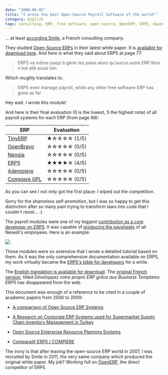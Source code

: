 ```yaml
---
date: "2008-06-05"
title: "I wrote the best Open-Source Payroll Software of the world!"
category: English
tags: consulting, ERP, free software, open source, OpenERP, ERP5, OpenBravo, Neogia, Adempiere, Compiere
---
```


... at least [according Smile](https://www.smile.eu), a French consulting
company.

They studied [Open-Source
ERPs](https://en.wikipedia.org/wiki/Category:Free_ERP_software) in their latest white paper. It is [available for download
here](https://www.scribd.com/document/180544336/LB-Smile-ERP-pdf). And here is what they said about ERP5 at page 77:

> ERP5 va même jusqu'à gérer les paies alors qu'aucun autre ERP libre n'est
allé aussi loin

Which roughly translates to:

> ERP5 even manage payroll, while any other free software ERP has gone as far

Hey wait. I wrote this module!

And here is their final evaluation (0 is the lowest, 5 the highest note) of all
payroll systems for each ERP (from page 88):

ERP | Evaluation
--- | ---
[TinyERP](https://en.wikipedia.org/wiki/Odoo#Company_history) | ★☆☆☆☆ (1/5)
[OpenBravo](https://en.wikipedia.org/wiki/Openbravo) | ☆☆☆☆☆ (0/5)
[Neogia](https://sourceforge.net/projects/neogia/) | ☆☆☆☆☆ (0/5)
[ERP5](https://en.wikipedia.org/wiki/ERP5) | ★★★★☆ (4/5)
[Adempiere](https://en.wikipedia.org/wiki/Adempiere) | ☆☆☆☆☆ (0/5)
[Compiere GPL](https://en.wikipedia.org/wiki/Compiere) | ☆☆☆☆☆ (0/5)

As you can see I not only got the first place: I wiped out the competition.

Sorry for the shameless self-promotion, but I was so happy to get this
distinction after so many pain trying to transform laws into code that I
couldn't resist... :)

The payroll modules were one of my biggest [contribution as a core developer on
ERP5](https://www.openhub.net/p/erp5/contributors/18391049963153). It was
capable of [producing the
paysheets](https://web.archive.org/web/20110128111823/https://www.erp5.org/workspaces/project/erp5_payroll/erp5_pay_sheet_for_n/view)
of all Nexedi's employees. Here is an example:

![](/uploads/2008/erp5-final-paysheet.png)

These modules were so extensive that I wrote a detailed tutorial based on them.
As it was the only comprehensive documentation available on ERP5, my work
virtually became the [ERP5's bible for
developers](https://web.archive.org/web/20050924101245/https://www.erp5.org/sections/documentation/articles/erp5_developer_tutor3829/downloadFile/file/Tutorial-Kevin-en.pdf?nocache=1114902907.39)
for a while.

The [English translation is available for
download](https://web.archive.org/web/20050924101245/https://www.erp5.org/sections/documentation/articles/erp5_developer_tutor3829/downloadFile/file/Tutorial-Kevin-en.pdf?nocache=1114902907.39). The [original French version](https://web.archive.org/web/20091115172519/http://cps.erp5.org/sections/documentation/articles/erp5_developer_tutor/view), titled *Développez votre propre ERP grâce
aux Business Templates ERP5* has disappeared from the web.

This document was enough of a reference to be cited in a couple of academic papers from
2006 to 2009:

* [A comparison of Open Source ERP
Systems](https://www.big.tuwien.ac.at/app/uploads/2016/10/Herzog_paper.pdf#page=77)

* [A Research on Corporate ERP Systems used for Supermarket Supply Chain
Inventory Management in
Turkey](https://www.slideshare.net/slideshow/embed_code/key/mHgCdv01fE9KsL?startSlide=13)

* [Open Source Enterprise Resource Planning
Systems](https://behdasht.gov.ir/uploads/101_195_baresiye%20ERP%20haye%20matn%20baz.pdf)

* [Comparatif ERP5 /
COMPIERE](https://web.archive.org/web/20101010002846/https://wiki.itin.fr/index.php/Comparatif_ERP5_/_COMPIERE_MT09_FR)

The irony is that after leaving the open-source ERP world in 2007, I was
recruited by Smile in 2011, the very same company which produced the original
white paper. My job? Working full on [OpenERP]({tag}openerp), the direct
competitor of ERP5.
